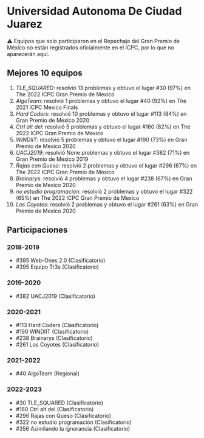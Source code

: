 # Universidad Autonoma De Ciudad Juarez

:warning: Equipos que solo participaron en el Repechaje del Gran Premio de México no están registrados oficialmente en el ICPC, por lo que no aparecerán aquí.

## Mejores 10 equipos

1. _TLE_SQUARED_: resolvió 13 problemas y obtuvo el lugar #30 (97%) en The 2022 ICPC Gran Premio de Mexico
1. _AlgoTeam_: resolvió 1 problemas y obtuvo el lugar #40 (92%) en The 2021 ICPC Mexico Finals
1. _Hard Coders_: resolvió 10 problemas y obtuvo el lugar #113 (84%) en Gran Premio de Mexico 2020
1. _Ctrl alt del_: resolvió 5 problemas y obtuvo el lugar #160 (82%) en The 2022 ICPC Gran Premio de Mexico
1. _WINDIIT_: resolvió 5 problemas y obtuvo el lugar #190 (73%) en Gran Premio de Mexico 2020
1. _UACJ2019_: resolvió None problemas y obtuvo el lugar #382 (71%) en Gran Premio de Mexico 2019
1. _Rajas con Queso_: resolvió 2 problemas y obtuvo el lugar #296 (67%) en The 2022 ICPC Gran Premio de Mexico
1. _Brainarys_: resolvió 4 problemas y obtuvo el lugar #238 (67%) en Gran Premio de Mexico 2020
1. _no estudio programación_: resolvió 2 problemas y obtuvo el lugar #322 (65%) en The 2022 ICPC Gran Premio de Mexico
1. _Los Coyotes_: resolvió 2 problemas y obtuvo el lugar #261 (63%) en Gran Premio de Mexico 2020

## Participaciones

### 2018-2019

- #395 Web-Ones 2.0 (Clasificatorio)
- #395 Equipo Tr3s (Clasificatorio)

### 2019-2020

- #382 UACJ2019 (Clasificatorio)

### 2020-2021

- #113 Hard Coders (Clasificatorio)
- #190 WINDIIT (Clasificatorio)
- #238 Brainarys (Clasificatorio)
- #261 Los Coyotes (Clasificatorio)

### 2021-2022

- #40 AlgoTeam (Regional)

### 2022-2023

- #30 TLE_SQUARED (Clasificatorio)
- #160 Ctrl alt del (Clasificatorio)
- #296 Rajas con Queso (Clasificatorio)
- #322 no estudio programación (Clasificatorio)
- #356 Asimilando la ignorancia (Clasificatorio)



